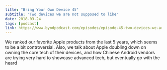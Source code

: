 ```yaml
---
title: "Bring Your Own Device 45"
subtitle: "Two devices we are not supposed to like"
date: 2018-03-24
tags: [podcast]
link: https://www.byodpodcast.com/episodes/episode-45-two-devices-we-are-not-supposed-to-like/24/3/2018
---
```

We ranked our favorite Apple products from the last 5 years, which seems to be a bit controversial. Also, we talk about Apple doubling down on owning the core tech of their devices, and how Chinese Android vendors are trying very hard to showcase advanced tech, but eventually go with the heard